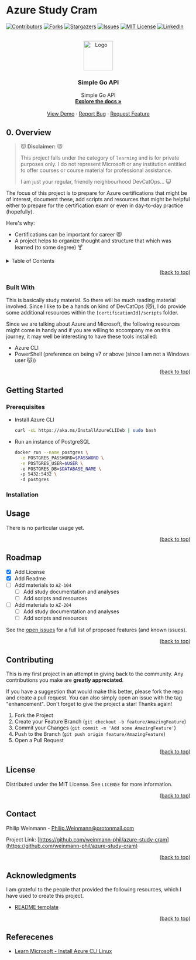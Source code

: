 <!-- DISCLAIMER -->
<!-- This README uses the template provided by 
*** [othneildrev](https://github.com/othneildrew/Best-README-Template/blob/master/README.md)
*** and is licensed under the MIT creative commons license. (2022-09-30)
*** Please support the channel.
-->

# Azure Study Cram
<!-- <a name="readme-top"></a> -->

<!-- PROJECT SHIELDS -->
<!--
*** I'm using markdown "reference style" links for readability.
*** Reference links are enclosed in brackets [ ] instead of parentheses ( ).
*** See the bottom of this document for the declaration of the reference variables
*** for contributors-url, forks-url, etc. This is an optional, concise syntax you may use.
*** https://www.markdownguide.org/basic-syntax/#reference-style-links
-->
[![Contributors][contributors-shield]][contributors-url]
[![Forks][forks-shield]][forks-url]
[![Stargazers][stars-shield]][stars-url]
[![Issues][issues-shield]][issues-url]
[![MIT License][license-shield]][license-url]
[![LinkedIn][linkedin-shield]][linkedin-url]

<!-- PROJECT LOGO -->
<br />
<div align="center">
  <a href="https://github.com/weinmann-phil/azure-study-cram">
    <img src="img/Go-Logo_Blue.png" alt="Logo" width="80" height="80">
  </a>

  <h3 align="center">Simple Go API</h3>

  <p align="center">
    Simple Go API 
    <br />
    <a href="https://github.com/weinmann-phil/azure-study-cram"><strong>Explore the docs »</strong></a>
    <br />
    <br />
    <a href="https://github.com/weinmann-phil/azure-study-cram">View Demo</a>
    ·
    <a href="https://github.com/weinmann-phil/azure-study-cram/issues">Report Bug</a>
    ·
    <a href="https://github.com/weinmann-phil/azure-study-cram/issues">Request Feature</a>
  </p>
</div>

<!-- OVERVIEW -->
## 0. Overview

> 😾 **Disclaimer:** 😾
>
> This project falls under the category of `learning` and is for private purposes only.
> I do not represent Microsoft or any institution entitled to offer courses or course material
> for professional assistance.
> 
> I am just your regular, friendly neighbourhood DevCatOps... 😺

The focus of this project is to prepare for Azure certifications that might be of interest,
document these, add scripts and resources that might be helpful either to prepare for the
certification exam or even in day-to-day practice (hopefully).

Here's why:

* Certifications can be important for career 😻
* A project helps to organize thought and structure that which was learned (to some degree) 🍸


<!-- TABLE OF CONTENTS -->
<details>
  <summary>Table of Contents</summary>
  <ol start="0">
    <li>
      <a href="#0.-overview">Overview</a>
      <ul>
        <li><a href="#built-with">Built With</a></li>
      </ul>
    </li>
    <li>
      <a href="#getting-started">Getting Started</a>
      <ul>
        <li><a href="#prerequisites">Prerequisites</a></li>
        <li><a href="#installation">Installation</a></li>
      </ul>
    </li>
    <li><a href="#usage">Usage</a></li>
    <li><a href="#roadmap">Roadmap</a></li>
    <li><a href="#contributing">Contributing</a></li>
    <li><a href="#license">License</a></li>
    <li><a href="#contact">Contact</a></li>
    <li><a href="#acknowledgments">Acknowledgments</a></li>
  </ol>
</details>

<p align="right">(<a href="#go-api">back to top</a>)</p>

<!-- Dependencies/technologies -->
### Built With

This is basically study material.
So there will be much reading material involved.
Since I like to be a hands on kind of DevCatOps (😼), I do provide some 
additional resources within the `[certificationId]/scripts` folder.

Since we are talking about Azure and Microsoft, the following resources might
come in handy and if you are willing to accompany me on this journey, it may
well be interesting to have these tools installed:

* Azure CLI
* PowerShell (preference on being v7 or above (since I am not a Windows user 😽))
<!-- * Python (?) -->

<!-- Please check out their respective documentation: -->

<!-- [![Terraform][Terraform]][Terraform-url] -->

<!-- [![GitLab][GitLab]][GitLab-url] -->

<p align="right">(<a href="#go-api">back to top</a>)</p>

<!-- GETTING STARTED -->
## Getting Started


### Prerequisites

* Install Azure CLI

  ```sh
  curl -sL https://aka.ms/InstallAzureCLIDeb | sudo bash
  ```

* Run an instance of PostgreSQL

  ```sh
  docker run --name postgres \
    -e POSTGRES_PASSWORD=$PASSWORD \
    -e POSTGRES_USER=$USER \ 
    -e POSTGRES_DB=$DATABASE_NAME \ 
    -p 5432:5432 \ 
    -d postgres
  ```

### Installation

<!-- > __NOTE__:
>
> This is a sample usage of this project.
> If you are applying this within any environments other than a local test environment,
> please mind to change the settings for the provider configuration and the backend
> configurations.
>
> Otherwise, this will not work.

1. Set up your self-hosted GitLab system

   ```sh
   sudo docker run -d \
   -p 443:443 -p 80:80 -p 22:22 \
   --hostname localhost \
   --name gitlab-ce \
   --restart always \
   -v $GITLAB_HOME/config:/etc/gitlab \
   -v $GITLAB_HOME/logs:/var/log/gitlab \
   -v $GITLAB_HOME/data:/var/opt/gitlab \
   --shm-size 256m \
   gitlab/gitlab-ce:latest
   ```

1. Create an access token with administrative privileges
   
   <details>
     <summary>Create access token</summary>

     ![create-access-token](./img/gitlab_access-token.png)

   </details>

1. Enter token and a list of users into terraform.tfvars

1. Switch directory to the workspace

   ```sh
   cd environments/gitlab/
   ```

1. Initialize project

   ```sh
   terraform init
   ```

1. Apply changes to your GitLab

   ```sh
   terraform apply
   ```

<p align="right">(<a href="#go-api">back to top</a>)</p> -->


<!-- USAGE EXAMPLES -->
## Usage

There is no particular usage yet.

<p align="right">(<a href="#go-api">back to top</a>)</p>


<!-- ROADMAP -->
## Roadmap

- [x] Add License
- [x] Add Readme
- [ ] Add materials to `AZ-104`
  - [ ] Add study documentation and analyses
  - [ ] Add scripts and resources
- [ ] Add materials to `AZ-204`
  - [ ] Add study documentation and analyses
  - [ ] Add scripts and resources
   
See the [open issues](https://github.com/weinmann-phil/azure-study-cram/issues) for a full list of proposed features (and known issues).

<p align="right">(<a href="#go-api">back to top</a>)</p>


<!-- CONTRIBUTING -->
## Contributing

This is my first project in an attempt in giving back to the community.
Any contributions you make are **greatly appreciated**.

If you have a suggestion that would make this better, please fork the repo and create a pull request. 
You can also simply open an issue with the tag "enhancement".
Don't forget to give the project a star! Thanks again!

1. Fork the Project
1. Create your Feature Branch (`git checkout -b feature/AmazingFeature`)
1. Commit your Changes (`git commit -m 'Add some AmazingFeature'`)
1. Push to the Branch (`git push origin feature/AmazingFeature`)
1. Open a Pull Request

<p align="right">(<a href="#go-api">back to top</a>)</p>


<!-- LICENSE -->
## License

Distributed under the MIT License. See `LICENSE` for more information.

<p align="right">(<a href="#go-api">back to top</a>)</p>


<!-- CONTACT -->
## Contact

Philip Weinmann - Philip.Weinmann@protonmail.com

Project Link: [https://github.com/weinmann-phil/azure-study-cram](https://github.com/weinmann-phil/azure-study-cram)

<p align="right">(<a href="#go-api">back to top</a>)</p>


<!-- ACKNOWLEDGMENTS -->
## Acknowledgments

I am grateful to the people that provided the following resources, which I have 
used to create this project.

* [README template](https://github.com/othneildrew/Best-README-Template)

<p align="right">(<a href="#readme-top">back to top</a>)</p>

<!-- MARKDOWN LINKS & IMAGES -->
<!-- https://www.markdownguide.org/basic-syntax/#reference-style-links -->
[contributors-shield]: https://img.shields.io/github/contributors/weinmann-phil/azure-study-cram.svg?style=for-the-badge
[contributors-url]: https://github.com/weinmann-phil/azure-study-cram/graphs/contributors
[forks-shield]: https://img.shields.io/github/forks/weinmann-phil/azure-study-cram.svg?style=for-the-badge
[forks-url]: https://github.com/weinmann-phil/azure-study-cram/network/members
[stars-shield]: https://img.shields.io/github/stars/weinmann-phil/azure-study-cram.svg?style=for-the-badge
[stars-url]: https://github.com/weinmann-phil/azure-study-cram/stargazers
[issues-shield]: https://img.shields.io/github/issues/weinmann-phil/azure-study-cram.svg?style=for-the-badge
[issues-url]: https://github.com/weinmann-phil/azure-study-cram/issues
[license-shield]: https://img.shields.io/github/license/weinmann-phil/azure-study-cram.svg?style=for-the-badge
[license-url]: https://github.com/weinmann-phil/azure-study-cram/blob/main/LICENSE
[linkedin-shield]: https://img.shields.io/badge/-LinkedIn-black.svg?style=for-the-badge&logo=linkedin&colorB=555
[linkedin-url]: https://linkedin.com/in/philipweinmann
[product-screenshot]: ./img/Microsoft_Azure.png
<!-- [Terraform]: https://img.shields.io/badge/terraform-4A235A?style=for-the-badge&logo=terraform -->


## Referecenes

* [Learn Microsoft - Install Azure CLI Linux](https://learn.microsoft.com/en-us/cli/azure/install-azure-cli-linux?pivots=apt)
